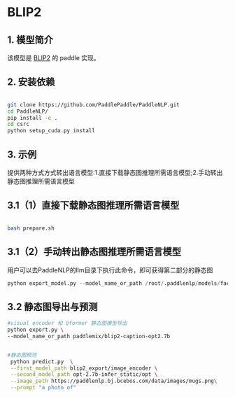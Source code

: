 # BLIP2

## 1. 模型简介

该模型是 [BLIP2](https://arxiv.org/abs/2301.12597) 的 paddle 实现。

## 2. 安装依赖
```bash

git clone https://github.com/PaddlePaddle/PaddleNLP.git
cd PaddleNLP/
pip install -e .
cd csrc
python setup_cuda.py install

```

## 3. 示例
提供两种方式方式转出语言模型:1.直接下载静态图推理所需语言模型;2.手动转出静态图推理所需语言模型
## 3.1（1）直接下载静态图推理所需语言模型
```bash

bash prepare.sh

```
## 3.1（2）手动转出静态图推理所需语言模型
用户可以去PaddleNLP的llm目录下执行此命令，即可获得第二部分的静态图
```python
python export_model.py --model_name_or_path /root/.paddlenlp/models/facebook/opt-2.7b --output_path opt-2.7b-export --dtype float16 --inference_model --model_prefix=opt --model_type=opt-img2txt
```
## 3.2 静态图导出与预测
```bash
#visual encoder 和 Qformer 静态图模型导出
python export.py \
--model_name_or_path paddlemix/blip2-caption-opt2.7b


#静态图预测
 python predict.py  \
 --first_model_path blip2_export/image_encoder \
 --second_model_path opt-2.7b-infer_static/opt \
 --image_path https://paddlenlp.bj.bcebos.com/data/images/mugs.png\
 --prompt "a photo of"

```
